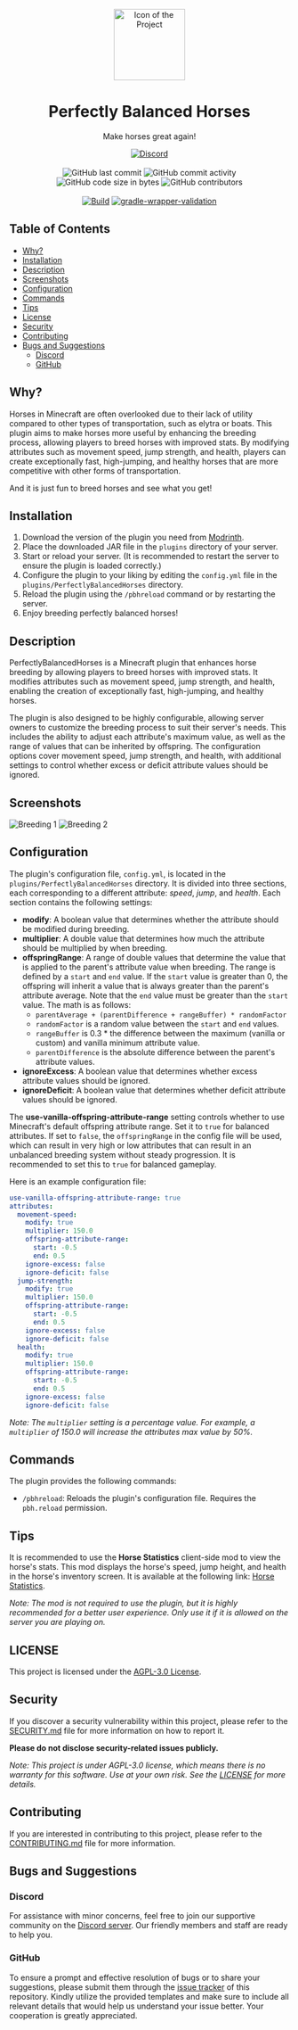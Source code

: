 <p align="center">
    <img height="128" src=".idea/icon.png" alt="Icon of the Project">
</p>

<h1 align="center">Perfectly Balanced Horses</h1>

<p align="center">Make horses great again!</p>

<div align="center">
    <a href="https://lyzev.github.io/discord"><img src="https://img.shields.io/discord/610120595765723137?logo=discord" alt="Discord"/></a>
    <br><br>
    <img src="https://img.shields.io/github/last-commit/Lyzev/PerfectlyBalancedHorses" alt="GitHub last commit"/>
    <img src="https://img.shields.io/github/commit-activity/w/Lyzev/PerfectlyBalancedHorses" alt="GitHub commit activity"/>
    <br>
    <img src="https://img.shields.io/github/languages/code-size/Lyzev/PerfectlyBalancedHorses" alt="GitHub code size in bytes"/>
    <img src="https://img.shields.io/github/contributors/Lyzev/PerfectlyBalancedHorses" alt="GitHub contributors"/>
    <br><br>
    <a href="https://github.com/Lyzev/PerfectlyBalancedHorses/actions/workflows/build.yml"><img src="https://github.com/Lyzev/PerfectlyBalancedHorses/actions/workflows/build.yml/badge.svg" alt="Build"/></a>
    <a href="https://github.com/Lyzev/PerfectlyBalancedHorses/actions/workflows/gradle-wrapper-validation.yml"><img src="https://github.com/Lyzev/PerfectlyBalancedHorses/actions/workflows/gradle-wrapper-validation.yml/badge.svg" alt="gradle-wrapper-validation"/></a>
</div>

## Table of Contents

- [Why?](#why)
- [Installation](#installation)
- [Description](#description)
- [Screenshots](#screenshots)
- [Configuration](#configuration)
- [Commands](#commands)
- [Tips](#tips)
- [License](#license)
- [Security](#security)
- [Contributing](#contributing)
- [Bugs and Suggestions](#bugs-and-suggestions)
    - [Discord](#discord)
    - [GitHub](#github)

## Why?

Horses in Minecraft are often overlooked due to their lack of utility compared to other types of transportation, such as
elytra or boats. This plugin aims to make horses more useful by enhancing the breeding process, allowing players to
breed horses with improved stats. By modifying attributes such as movement speed, jump strength, and health, players can
create exceptionally fast, high-jumping, and healthy horses that are more competitive with other forms of
transportation.

And it is just fun to breed horses and see what you get!

## Installation

1. Download the version of the plugin you need from [Modrinth](https://modrinth.com/plugin/perfectlybalancedhorses).
2. Place the downloaded JAR file in the `plugins` directory of your server.
3. Start or reload your server. (It is recommended to restart the server to ensure the plugin is loaded correctly.)
4. Configure the plugin to your liking by editing the `config.yml` file in the `plugins/PerfectlyBalancedHorses`
   directory.
5. Reload the plugin using the `/pbhreload` command or by restarting the server.
6. Enjoy breeding perfectly balanced horses!

## Description

PerfectlyBalancedHorses is a Minecraft plugin that enhances horse breeding by allowing players to breed horses with
improved stats. It modifies attributes such as movement speed, jump strength, and health, enabling the creation of
exceptionally fast, high-jumping, and healthy horses.

The plugin is also designed to be highly configurable, allowing server owners to customize the breeding process to suit
their server's needs. This includes the ability to adjust each attribute's maximum value, as well as the range of values
that can be inherited by offspring. The configuration options cover movement speed, jump strength, and health, with
additional settings to control whether excess or deficit attribute values should be ignored.

## Screenshots

![Breeding 1](assets/breeding_1.png)
![Breeding 2](assets/breeding_2.png)

## Configuration

The plugin's configuration file, `config.yml`, is located in the `plugins/PerfectlyBalancedHorses` directory. It is
divided into three sections, each corresponding to a different attribute: *speed*, *jump*, and *health*. Each section
contains the following settings:

- **modify**: A boolean value that determines whether the attribute should be modified during breeding.
- **multiplier**: A double value that determines how much the attribute should be multiplied by when breeding.
- **offspringRange**: A range of double values that determine the value that is applied to the parent's attribute value
  when breeding. The range is defined by a `start` and `end` value. If the `start` value is greater than 0, the
  offspring will inherit a value that is always greater than the parent's attribute average. Note that the `end` value
  must be greater than the `start` value. The math is as follows:
    - `parentAverage + (parentDifference + rangeBuffer) * randomFactor`
    - `randomFactor` is a random value between the `start` and `end` values.
    - `rangeBuffer` is 0.3 * the difference between the maximum (vanilla or custom) and vanilla minimum attribute value.
    - `parentDifference` is the absolute difference between the parent's attribute values.
- **ignoreExcess**: A boolean value that determines whether excess attribute values should be ignored.
- **ignoreDeficit**: A boolean value that determines whether deficit attribute values should be ignored.

The **use-vanilla-offspring-attribute-range** setting controls whether to use Minecraft's default offspring attribute
range. Set it to `true` for balanced attributes. If set to `false`, the `offspringRange` in the config file will be
used, which can result in very high or low attributes that can result in an unbalanced breeding system without steady
progression. It is recommended to set this to `true` for balanced gameplay.

Here is an example configuration file:

```yaml
use-vanilla-offspring-attribute-range: true
attributes:
  movement-speed:
    modify: true
    multiplier: 150.0
    offspring-attribute-range:
      start: -0.5
      end: 0.5
    ignore-excess: false
    ignore-deficit: false
  jump-strength:
    modify: true
    multiplier: 150.0
    offspring-attribute-range:
      start: -0.5
      end: 0.5
    ignore-excess: false
    ignore-deficit: false
  health:
    modify: true
    multiplier: 150.0
    offspring-attribute-range:
      start: -0.5
      end: 0.5
    ignore-excess: false
    ignore-deficit: false
```

*Note: The `multiplier` setting is a percentage value. For example, a `multiplier` of 150.0 will increase the attributes
max value by 50%.*

## Commands

The plugin provides the following commands:

- `/pbhreload`: Reloads the plugin's configuration file. Requires the `pbh.reload` permission.

## Tips

It is recommended to use the **Horse Statistics** client-side mod to view the horse's stats. This mod displays the
horse's speed, jump height, and health in the horse's inventory screen. It is available at the following link:
[Horse Statistics](https://modrinth.com/mod/horse-statistics).

*Note: The mod is not required to use the plugin, but it is highly recommended for a better user experience. Only use it
if it is allowed on the server you are playing on.*

## LICENSE

This project is licensed under the [AGPL-3.0 License](LICENSE).

## Security

If you discover a security vulnerability within this project, please refer to the [SECURITY.md](SECURITY.md) file for
more information on how to report it.

**Please do not disclose security-related issues publicly.**

*Note: This project is under AGPL-3.0 license, which means there is no warranty for this software. Use at your own risk.
See the [LICENSE](LICENSE) for more details.*

## Contributing

If you are interested in contributing to this project, please refer to the [CONTRIBUTING.md](CONTRIBUTING.md) file for
more information.

## Bugs and Suggestions

### Discord

For assistance with minor concerns, feel free to join our supportive community on
the [Discord server](https://lyzev.dev/discord). Our friendly members and staff are ready to help you.

### GitHub

To ensure a prompt and effective resolution of bugs or to share your suggestions, please submit them through
the [issue tracker](https://github.com/Lyzev/PerfectlyBalancedHorses/issues) of this repository. Kindly utilize the
provided templates
and make sure to include all relevant details that would help us understand your issue better. Your cooperation is
greatly appreciated.
